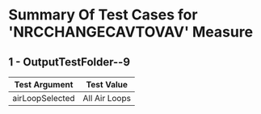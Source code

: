 # Summary Of Test Cases for 'NRCCHANGECAVTOVAV' Measure
 
## 1 - OutputTestFolder--9
| Test Argument | Test Value |
| ------------- | ---------- |
| airLoopSelected |All Air Loops |
 
